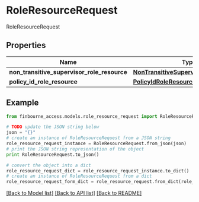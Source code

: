 # RoleResourceRequest

RoleResourceRequest

## Properties
Name | Type | Description | Notes
------------ | ------------- | ------------- | -------------
**non_transitive_supervisor_role_resource** | [**NonTransitiveSupervisorRoleResource**](NonTransitiveSupervisorRoleResource.md) |  | [optional] 
**policy_id_role_resource** | [**PolicyIdRoleResource**](PolicyIdRoleResource.md) |  | [optional] 

## Example

```python
from finbourne_access.models.role_resource_request import RoleResourceRequest

# TODO update the JSON string below
json = "{}"
# create an instance of RoleResourceRequest from a JSON string
role_resource_request_instance = RoleResourceRequest.from_json(json)
# print the JSON string representation of the object
print RoleResourceRequest.to_json()

# convert the object into a dict
role_resource_request_dict = role_resource_request_instance.to_dict()
# create an instance of RoleResourceRequest from a dict
role_resource_request_form_dict = role_resource_request.from_dict(role_resource_request_dict)
```
[[Back to Model list]](../README.md#documentation-for-models) [[Back to API list]](../README.md#documentation-for-api-endpoints) [[Back to README]](../README.md)


